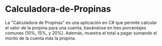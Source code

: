 


# Calculadora-de-Propinas
La "Calculadora de Propinas" es una aplicación  en C# que permite calcular el valor de la propina para una cuenta, basándose en tres porcentajes comunes (10%, 15%, y 20%). Además, muestra el total a pagar sumando el monto de la cuenta más la propina.

